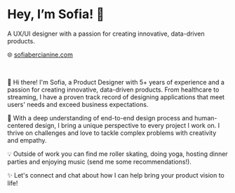 # Hey, I’m Sofia! 👋

A UX/UI designer with a passion for creating innovative, data-driven products.

🌐 [sofiabercianine.com](https://sofiabercianine.framer.website/)

<br>

👋 Hi there! I'm Sofia, a Product Designer with 5+ years of experience and a passion for creating innovative, data-driven products. From healthcare to streaming, I have a proven track record of designing applications that meet users' needs and exceed business expectations.

📝 With a deep understanding of end-to-end design process and human-centered design, I bring a unique perspective to every project I work on. I thrive on challenges and love to tackle complex problems with creativity and empathy.

💡 Outside of work you can find me roller skating, doing yoga, hosting dinner parties and enjoying music (send me some recommendations!).

✨ Let's connect and chat about how I can help bring your product vision to life!
